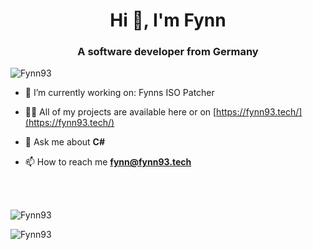 <h1 align="center">Hi 👋, I'm Fynn</h1>
<h3 align="center">A software developer from Germany</h3>

<p align="left"> <img src="https://komarev.com/ghpvc/?username=Fynn93&label=Profile%20views&color=0e75b6&style=flat" alt="Fynn93" /> </p>

- 🔭 I’m currently working on: Fynns ISO Patcher

- 👨‍💻 All of my projects are available here or on [https://fynn93.tech/](https://fynn93.tech/)

- 💬 Ask me about **C#**

- 📫 How to reach me **fynn@fynn93.tech**

<br><br>
<p style="width:100%"><img align="center" src="https://github-readme-stats.vercel.app/api?username=Fynn93&count_private=true&theme=github_dark&show_icons=true&border_color=4C8EDA&include_all_commits=true&border_radius=12" alt="Fynn93" /></p>
<p style="width:100%"><img align="left" src="https://github-readme-stats.vercel.app/api/top-langs/?username=Fynn93&theme=github_dark&layout=compact&border_color=4C8EDA&card_width=445&border_radius=12" alt="Fynn93" /></p>
